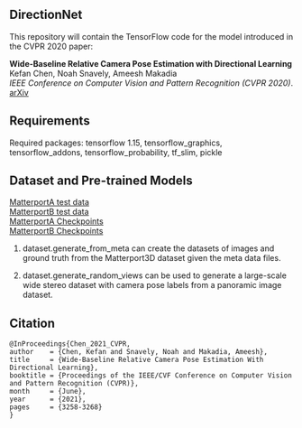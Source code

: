 ## DirectionNet

This repository will contain the TensorFlow code for the model introduced in the CVPR 2020 paper:

**Wide-Baseline Relative Camera Pose Estimation with Directional Learning** \
Kefan Chen, Noah Snavely, Ameesh Makadia \
*IEEE Conference on Computer Vision and Pattern Recognition (CVPR 2020)*. \
[arXiv](https://arxiv.org/abs/2106.03336)

## Requirements

Required packages: tensorflow 1.15, tensorflow_graphics, tensorflow_addons, tensorflow_probability, tf_slim, pickle

## Dataset and Pre-trained Models

[MatterportA test data](https://drive.google.com/file/d/1be75Ys8vi1o7eeS_Rf0SuJxlTkDJNisZ/view?usp=sharing)\
[MatterportB test data](https://drive.google.com/file/d/1PcyD_8TZOOKh6G8B8eUHQrOUEOMrMx_F/view?usp=sharing)\
[MatterportA Checkpoints](https://drive.google.com/file/d/1ATA1-FwWb_sKAV4uWcpj7ZrMu59ZhG3_/view?usp=sharing)\
[MatterportB Checkpoints](https://drive.google.com/file/d/14OUSXnay8VD5rARxXwwLX11z-ScibXN8/view?usp=sharing)

1. dataset.generate_from_meta can create the datasets of images and ground truth from the Matterport3D dataset given the meta data files.

2. dataset.generate_random_views can be used to generate a large-scale wide stereo dataset with camera pose labels from a panoramic image dataset.

## Citation

	@InProceedings{Chen_2021_CVPR,
    author    = {Chen, Kefan and Snavely, Noah and Makadia, Ameesh},
    title     = {Wide-Baseline Relative Camera Pose Estimation With Directional Learning},
    booktitle = {Proceedings of the IEEE/CVF Conference on Computer Vision and Pattern Recognition (CVPR)},
    month     = {June},
    year      = {2021},
    pages     = {3258-3268}
	}